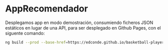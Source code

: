 # AppRecomendador

Desplegamos app en modo demostración, consumiendo ficheros JSON estáticos en lugar de una API,
para ser desplegado en Github Pages, con el siguente comando:

```bash
ng build --prod --base-href=https://edconde.github.io/basketball-player-recommender/ --output-path=../docs
```